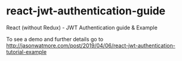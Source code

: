 # react-jwt-authentication-guide

React (without Redux) - JWT Authentication guide & Example

To see a demo and further details go to http://jasonwatmore.com/post/2019/04/06/react-jwt-authentication-tutorial-example

